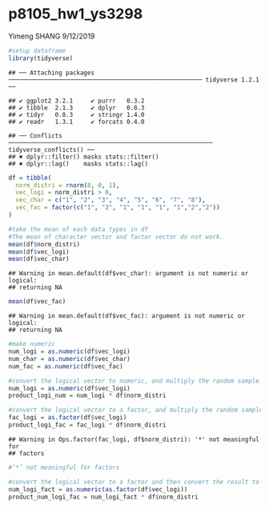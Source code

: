 p8105\_hw1\_ys3298
================
Yimeng SHANG
9/12/2019

``` r
#setup dataframe
library(tidyverse)
```

    ## ── Attaching packages ────────────────────────────────────────────────────── tidyverse 1.2.1 ──

    ## ✔ ggplot2 3.2.1     ✔ purrr   0.3.2
    ## ✔ tibble  2.1.3     ✔ dplyr   0.8.3
    ## ✔ tidyr   0.8.3     ✔ stringr 1.4.0
    ## ✔ readr   1.3.1     ✔ forcats 0.4.0

    ## ── Conflicts ───────────────────────────────────────────────────────── tidyverse_conflicts() ──
    ## ✖ dplyr::filter() masks stats::filter()
    ## ✖ dplyr::lag()    masks stats::lag()

``` r
df = tibble(
  norm_distri = rnorm(8, 0, 1),
  vec_logi = norm_distri > 0,
  vec_char = c("1", "2", "3", "4", "5", "6", "7", "8"),
  vec_fac = factor(c("1", "2", "1", "1", "1", "1","2","2"))
)

#take the mean of each data types in df
#The mean of character vector and factor vector do not work.
mean(df$norm_distri)
mean(df$vec_logi)
mean(df$vec_char)
```

    ## Warning in mean.default(df$vec_char): argument is not numeric or logical:
    ## returning NA

``` r
mean(df$vec_fac)
```

    ## Warning in mean.default(df$vec_fac): argument is not numeric or logical:
    ## returning NA

``` r
#make numeric
num_logi = as.numeric(df$vec_logi)
num_char = as.numeric(df$vec_char)
num_fac = as.numeric(df$vec_fac)
```

``` r
#convert the logical vector to numeric, and multiply the random sample by the result
num_logi = as.numeric(df$vec_logi)
product_logi_num = num_logi * df$norm_distri

#convert the logical vector to a factor, and multiply the random sample by the result
fac_logi = as.factor(df$vec_logi)
product_logi_fac = fac_logi * df$norm_distri
```

    ## Warning in Ops.factor(fac_logi, df$norm_distri): '*' not meaningful for
    ## factors

``` r
#‘*’ not meaningful for factors

#convert the logical vector to a factor and then convert the result to numeric, and multiply the random sample by the result
num_logi_fact = as.numeric(as.factor(df$vec_logi))
product_num_logi_fac = num_logi_fact * df$norm_distri
```
